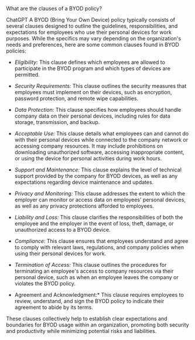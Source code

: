 What are the clauses of a BYOD policy?

ChatGPT
A BYOD (Bring Your Own Device) policy typically consists of several clauses designed to outline the guidelines, responsibilities, and expectations for employees who use their personal devices for work purposes. While the specifics may vary depending on the organization's needs and preferences, here are some common clauses found in BYOD policies:

* *Eligibility:* This clause defines which employees are allowed to participate in the BYOD program and which types of devices are permitted.

* *Security Requirements:* This clause outlines the security measures that employees must implement on their devices, such as encryption, password protection, and remote wipe capabilities.

* *Data Protection:* This clause specifies how employees should handle company data on their personal devices, including rules for data storage, transmission, and backup.

* *Acceptable Use:* This clause details what employees can and cannot do with their personal devices while connected to the company network or accessing company resources. It may include prohibitions on downloading unauthorized software, accessing inappropriate content, or using the device for personal activities during work hours.

* *Support and Maintenance:* This clause explains the level of technical support provided by the company for BYOD devices, as well as any expectations regarding device maintenance and updates.

* *Privacy and Monitoring:* This clause addresses the extent to which the employer can monitor or access data on employees' personal devices, as well as any privacy protections afforded to employees.

* *Liability and Loss:* This clause clarifies the responsibilities of both the employee and the employer in the event of loss, theft, damage, or unauthorized access to a BYOD device.

* *Compliance:* This clause ensures that employees understand and agree to comply with relevant laws, regulations, and company policies when using their personal devices for work.

* *Termination of Access:* This clause outlines the procedures for terminating an employee's access to company resources via their personal device, such as when an employee leaves the company or violates the BYOD policy.

* Agreement and Acknowledgment:* This clause requires employees to review, understand, and sign the BYOD policy to indicate their agreement to abide by its terms.

These clauses collectively help to establish clear expectations and boundaries for BYOD usage within an organization, promoting both security and productivity while minimizing potential risks and liabilities.
